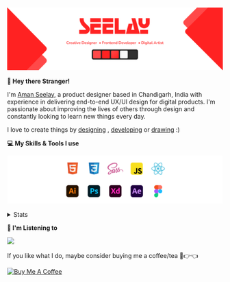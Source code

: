 [![banner](./images/seelay.svg)](https://www.seelay.in)

**👋 Hey there Stranger!**

I'm [Aman Seelay](https://www.seelay.in), a product designer based in Chandigarh, India with experience in delivering end-to-end UX/UI design for digital products. I'm passionate about improving the lives of others through design and constantly looking to learn new things every day.

I love to create things by [designing](https://www.seelay.in/#work) , [developing](https://www.seelay.in/#projects) or [drawing](https://art.seelay.in) :)

**💻 My Skills & Tools I use**

[![banner](./images/skills&tools.svg)](https://www.seelay.in/about)

<details>
  <summary>Stats</summary>

---

<!--START_SECTION:waka-->
![Profile Views](http://img.shields.io/badge/Profile%20Views-1-blue)

**🐱 My GitHub Data** 

> 🏆 272 Contributions in the Year 2022
 > 
> 📦 663.2 kB Used in GitHub's Storage 
 > 
> 💼 Opted to Hire
 > 
> 📜 2 Public Repositories 
 > 
> 🔑 34 Private Repositories  
 > 
**I'm a Night 🦉** 

```text
🌞 Morning    138 commits    ████░░░░░░░░░░░░░░░░░░░░░   16.47% 
🌆 Daytime    133 commits    ████░░░░░░░░░░░░░░░░░░░░░   15.87% 
🌃 Evening    260 commits    ███████░░░░░░░░░░░░░░░░░░   31.03% 
🌙 Night      307 commits    █████████░░░░░░░░░░░░░░░░   36.63%

```
📅 **I'm Most Productive on Monday** 

```text
Monday       157 commits    ████░░░░░░░░░░░░░░░░░░░░░   18.74% 
Tuesday      86 commits     ██░░░░░░░░░░░░░░░░░░░░░░░   10.26% 
Wednesday    111 commits    ███░░░░░░░░░░░░░░░░░░░░░░   13.25% 
Thursday     152 commits    ████░░░░░░░░░░░░░░░░░░░░░   18.14% 
Friday       119 commits    ███░░░░░░░░░░░░░░░░░░░░░░   14.2% 
Saturday     91 commits     ██░░░░░░░░░░░░░░░░░░░░░░░   10.86% 
Sunday       122 commits    ███░░░░░░░░░░░░░░░░░░░░░░   14.56%

```


📊 **This Week I Spent My Time On** 

```text
⌚︎ Time Zone: Asia/Kolkata

💬 Programming Languages: 
Other                    4 hrs 42 mins       ██████████████████████░░░   88.38% 
JavaScript               18 mins             █░░░░░░░░░░░░░░░░░░░░░░░░   5.68% 
JSON                     16 mins             █░░░░░░░░░░░░░░░░░░░░░░░░   5.31% 
CSS                      2 mins              ░░░░░░░░░░░░░░░░░░░░░░░░░   0.64%

🔥 Editors: 
Browser                  4 hrs 42 mins       ██████████████████████░░░   88.38% 
VS Code                  37 mins             ███░░░░░░░░░░░░░░░░░░░░░░   11.62%

💻 Operating System: 
Windows                  5 hrs 19 mins       █████████████████████████   100.0%

```

**I Mostly Code in JavaScript** 

```text
JavaScript               27 repos            ███████████████████░░░░░░   77.14% 
TypeScript               8 repos             █████░░░░░░░░░░░░░░░░░░░░   22.86%

```



 Last Updated on 10/09/2022 06:55:15 UTC
<!--END_SECTION:waka-->

---

 </details>

**🎵 I'm Listening to**

<object data="https://now-play.vercel.app/api/generate?uid=7a17a86e-d6b7-43b5-8d9c-1d6dae42a779" >

  <img src="https://now-play.vercel.app/api/generate?uid=7a17a86e-d6b7-43b5-8d9c-1d6dae42a779" />

</object>

If you like what I do, maybe consider buying me a coffee/tea 🥺👉👈

<a href="https://www.buymeacoffee.com/seelay" target="_blank"><img src="https://cdn.buymeacoffee.com/buttons/v2/default-red.png" alt="Buy Me A Coffee" width="150" ></a>
